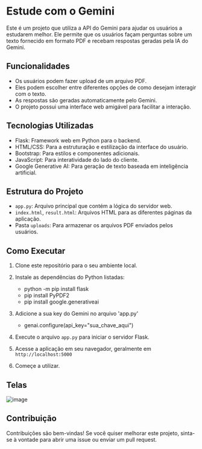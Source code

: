 # Estude com o Gemini

Este é um projeto que utiliza a API do Gemini para ajudar os usuários a estudarem melhor. Ele permite que os usuários façam perguntas sobre um texto fornecido em formato PDF e recebam respostas geradas pela IA do Gemini.

## Funcionalidades

- Os usuários podem fazer upload de um arquivo PDF.
- Eles podem escolher entre diferentes opções de como desejam interagir com o texto.
- As respostas são geradas automaticamente pelo Gemini.
- O projeto possui uma interface web amigável para facilitar a interação.

## Tecnologias Utilizadas

- Flask: Framework web em Python para o backend.
- HTML/CSS: Para a estruturação e estilização da interface do usuário.
- Bootstrap: Para estilos e componentes adicionais.
- JavaScript: Para interatividade do lado do cliente.
- Google Generative AI: Para geração de texto baseada em inteligência artificial.

## Estrutura do Projeto

- `app.py`: Arquivo principal que contém a lógica do servidor web.
- `index.html`, `result.html`: Arquivos HTML para as diferentes páginas da aplicação.
- Pasta `uploads`: Para armazenar os arquivos PDF enviados pelos usuários.

## Como Executar

1. Clone este repositório para o seu ambiente local.
2. Instale as dependências do Python listadas:
    - python -m pip install flask
    - pip install PyPDF2
    - pip install google.generativeai

3. Adicione a sua key do Gemini no arquivo 'app.py'
    - genai.configure(api_key="sua_chave_aqui")
3. Execute o arquivo `app.py` para iniciar o servidor Flask.
4. Acesse a aplicação em seu navegador, geralmente em `http://localhost:5000`
5. Começe a utilizar.

## Telas
![image](https://github.com/IsabelCamposSilveira/Professor_Gemini/assets/107281625/9ca85cf9-2aa4-41a5-ba0b-016100cb17b1)


## Contribuição

Contribuições são bem-vindas! Se você quiser melhorar este projeto, sinta-se à vontade para abrir uma issue ou enviar um pull request.

